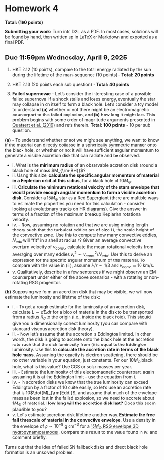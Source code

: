 # Homework 4


**Total: (160 points)**

**Submitting your work:** Turn into D2L as a PDF. In most cases, solutions will be found by hand, then written up in LaTeX or Markdown and exported as a final PDF. 

## Due 11:59pm Wednesday, April 9, 2025


1. HKT 2.12 (10 points), compare to the total energy radiated by the sun during the lifetime of the main-sequence (10 points) - **Total: 20 points**

2. HKT 2.13 (20 points each sub question) - **Total: 40 points**

3. **Failed supernovae** - Let’s consider the interesting case of a possible failed supernova. If a shock stalls and loses energy, eventually the star may collapse in on itself to form a black hole. Let’s consider a toy model to understand **(a)** whether or not there might be an electromagnetic counterpart to this failed explosion, and **(b)** how long it might last. This problem begins with some order of magnitude arguments presented in [Quataert et al. (2019)](https://academic.oup.com/mnrasl/article/485/1/L83/5420382) and refs therein. **Total: 100 points** - 10 per sub question. 

**(a)** - To understand whether or not we might see anything, we want to know if the material can directly collapse in a spherically symmetric manner onto the black hole, or whether or not it will have sufficient angular momentum to generate a visible accretion disk that can radiate and be observed. 

- i. What is the **minimum radius** of an observable accretion disk around a black hole of mass $M_{\rm{BH}}$?
- ii. Using this size, **calculate the specific angular momentum of material in a Keplerian orbit at this radius**, for a black hole of $10M_{\odot}$.
- iii. **Calculate the minimum rotational velocity of the stars envelope that would provide enough angular momentum to form a visible accretion disk.** Consider a $15M_{\odot}$ star as a Red Supergiant (there are multiple ways to estimate the properties you need for this calculation - consider looking at evolutionary tracks on HR diagrams). Give the answer in terms of a fraction of the maximum breakup Keplarian rotational velocity.
- iv. - Now, assuming no rotation and that we are using mixing length theory such that the turbulent eddies are of size $H$, the scale height of the convective zone. Use this to compute how many convective eddies, $N_{edd}$ will “fit” in a shell at radius $r$? Given an average convective overturn velocity of $v_{conv.}$, calculate the mean rotational velocity from averaging over many eddies $v_{r}^{2}\sim v^{2}_{conv.}/N_{edd}$. Use this to derive an expression for the specific angular momentum of this material. To compare with the value in (iii), assume $H/r\sim 1/3$ and $v_{conv.}\approx 10$ km/s.
- v. Qualitatively, describe in a few sentences if we might observe an EM counterpart under either of the above scenarios - with a rotating or non-rotating RSG progenitor. 


**(b)** Supposing we form an accretion disk that may be visible, we will now estimate the luminosity and lifetime of the disk:

- i. - To get a rough estimate for the luminosity of an accretion disk, calculate $L \sim dE/dt$ for a blob of material in the disk to be transported from a radius $R_{d}$ to the origin (i.e., inside the black hole). This should give you a dimensionally correct luminosity (you can compare with standard viscous accretion disk theory).
- ii. - Now let’s assume that the accretion is Eddington limited. In other words, the disk is going to accrete onto the black hole at the accretion rate such that the disk luminosity from (i) is equal to the Eddington luminosity. Use this to **calculate the accretion rate in terms of the black hole mass**. Assuming the opacity is electron scattering, there should be no other variable in your equation, just constants. For our $10M_{\odot}$ black hole, what is this value? Use CGS or solar masses per year.
- iii. - Estimate the luminosity of this electromagnetic counterpart, again assuming it is at the Eddington limit - use the equation from i. 
- iv. -  In accretion disks we know that the true luminosity can exceed Eddington by a factor of 10 quite easily, so let’s use an accretion rate that is 10$\dot{M}_{\rm{Edd}}$, and assume that much of the envelope mass as been lost in the failed explosion, so we need to accrete about $1M_{\odot}$ of material. **How long will the accretion disk last?** Does this seem plausible to you?
- v. Let's estimate accretion disk lifetime another way. **Estimate the free fall timescale of material in the convective envelope**. Use a density in the envelope of $\rho\sim 10^{-8}$ g cm$^{-3}$ for a [15$M_{\odot}$ RSG envelope 3D hydrodynamical model](https://ui.adsabs.harvard.edu/abs/2022ApJ...929..156G/abstract). Compare this result to the value found in iv. and comment briefly. 


Turns out that the idea of failed SN fallback disks and direct black hole formation is an unsolved problem.


